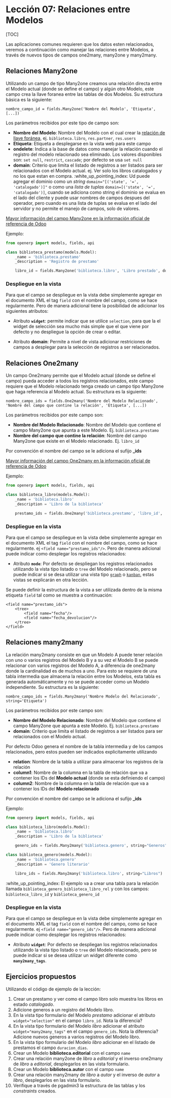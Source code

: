 Lección 07: Relaciones entre Modelos
====================================

[TOC]

Las aplicaciones comunes requieren que los datos esten relacionados, veremos a continuación como manejar las relaciones entre Modelos, a través de nuevos tipos de campos one2many, many2one y many2many.

Relaciones Many2one
-------------------

Utilizando un campo de tipo Many2one creamos una relación directa entre el Modelo actual (donde se define el campo) y algún otro Modelo, este campo crea la llave foranea entre las tablas de dos Modelos. Su estructura básica es la siguiente:

	nombre_campo_id = fields.Many2one('Nombre del Modelo', 'Etiqueta', [...])

Los parámetros recibidos por este tipo de campo son:

- **Nombre del Modelo**: Nombre del Modelo con el cual crear la [relación de llave foránea](http://www.postgresql.org/docs/9.4/static/tutorial-fk.html), ej. `biblioteca.libro`, `res.partner`, `res.users`
- **Etiqueta**: Etiqueta a desplegarse en la vista web para este campo
- **ondelete**: Indica a la base de datos como manejar la relación cuando el registro del modelo relacionado sea eliminado. Los valores disponibles son: `set null`, `restrict`, `cascade`; por defecto se usa `set null`
- **domain**: Criterio que limita el listado de registros a ser listados para ser relacionados con el Modelo actual. ej. Ver solo los libros catalogados y no los que estan en compra. :white_up_pointing_index: Ud puede agregar el dominio como un *string* `domain="[('state', '=', 'catalogado')]"` o como una *lista de tuplas* `domain=[('state', '=', 'catalogado')]`, cuando se adiciona como string el dominio se evalua en el lado del cliente y puede usar nombres de campos despues del operador, pero cuando es una lista de tuplas se evalua en el lado del servidor y no permite el manejo de campos, solo de valores.

[Mayor información del campo Many2one en la información oficial de referencia de Odoo](https://www.odoo.com/documentation/8.0/reference/orm.html#openerp.fields.Many2one)

Ejemplo:

```python
from openerp import models, fields, api

class biblioteca_prestamo(models.Model):
    _name = 'biblioteca.prestamo'
    _description = 'Registro de prestamo'

    libro_id = fields.Many2one('biblioteca.libro', 'Libro prestado', domain=[('state', '=', 'catalogado')])
```

### Despliegue en la vista

Para que el campo se despliegue en la vista debe simplemente agregar en el documento XML el tag `field` con el nombre del campo, como se hace regularmente. Pero de manera adicional tiene la posibilidad de adicionar los siguientes atributos:

- Atributo **`widget`**: permite indicar que se utilice `selection`, para que la el widget de selección sea mucho más simple que el que viene por defecto y no despliegue la opción de crear o editar.

- Atributo **domain**: Permite a nivel de vista adicionar restriciones de campos a desplegar para la selección de registros a ser relacionados.

Relaciones One2many
-------------------

Un campo One2many permite que el Modelo actual (donde se define el campo) pueda acceder a todos los registros relacionados, este campo requiere que el Modelo relacionado tenga creado un campo tipo Many2one que haga referencia al Modelo actual. Su estructura es la siguiente:

	nombre_campo_ids = fields.One2many('Nombre del Modelo Relacionado', 'Nombre del campo que contine la relación', 'Etiqueta', [...])

Los parámetros recibidos por este campo son:

- **Nombre del Modelo Relacionado**: Nombre del Modelo que contiene el campo Many2one que apunta a este Modelo. Ej. `biblioteca.prestamo`
- **Nombre del campo que contine la relación**: Nombre del campo Many2one que existe en el Modelo relacionado. Ej. `libro_id`

Por convención el nombre del campo se le adiciona el sufijo **_ids**

[Mayor información del campo One2many en la información oficial de referencia de Odoo](https://www.odoo.com/documentation/8.0/reference/orm.html#openerp.fields.One2many)

Ejemplo:

```python
from openerp import models, fields, api

class biblioteca_libro(models.Model):
    _name = 'biblioteca.libro'
    _description = 'Libro de la biblioteca'

    prestamo_ids = fields.One2many('biblioteca.prestamo', 'libro_id', 'Prestamos realizados')
```

### Despliegue en la vista

Para que el campo se despliegue en la vista debe simplemente agregar en el documento XML el tag `field` con el nombre del campo, como se hace regularmente. ej `<field name="prestamo_ids"/>`. Pero de manera adicional puede indicar como desplegar los registros relacionados:

- Atributo **`mode`**: Por defecto se despliegan los registros relacionados utilizando la vista tipo listado o `tree` del Modelo relacionado, pero se puede indicar si se desa utilizar una vista tipo [`graph`](https://www.odoo.com/documentation/8.0/reference/views.html#graphs) o [`kanban`](https://www.odoo.com/documentation/8.0/reference/views.html#kanban), estas vistas se explicarán en otra lección.

Se puede definir la estructura de la vista a ser utilizada dentro de la misma etiqueta `field` tal como se muestra a continuación:

    <field name="prestamo_ids">
        <tree>
            <field name="fecha"/>
            <field name="fecha_devolucion"/>
        </tree>
    </field>

Relaciones many2many
--------------------

La relación many2many consiste en que un Modelo A puede tener relación con uno o varios registros del Modelo B y a su vez el Modelo B se puede relacionar con varios registros del Modelo A, a diferencia de one2many donde la cardinalidad es de muchos a uno. Para esto se requiere de una tabla intermedia que almacena la relación entre los Modelos, esta tabla es generada automáticamente y no se puede acceder como un Modelo independiente. Su estructura es la siguiente:

	nombre_campo_ids = fields.Many2many('Nombre Modelo del Relacionado', string='Etiqueta')

Los parámetros recibidos por este campo son:

- **Nombre del Modelo Relacionado**: Nombre del Modelo que contiene el campo Many2one que apunta a este Modelo. Ej. `biblioteca.prestamo`
- **domain**: Criterio que limita el listado de registros a ser listados para ser relacionados con el Modelo actual.

Por defecto Odoo genera el nombre de la tabla intermedia y de los campos relacionados, pero estos pueden ser indicados explicitamente utilizando

- **relation**: Nombre de la tabla a utilizar para almacenar los registros de la relación
- **column1**: Nombre de la columna en la tabla de relación que va a contener los IDs del **Modelo actual** (donde se esta definiendo el campo)
- **column2**: Nombre de la columna en la tabla de relación que va a contener los IDs del **Modelo relacionado**

Por convención el nombre del campo se le adiciona el sufijo **_ids**

Ejemplo:

```python
from openerp import models, fields, api

class biblioteca_libro(models.Model):
    _name = 'biblioteca.libro'
    _description = 'Libro de la biblioteca'

    genero_ids = fields.Many2many('biblioteca.genero', string="Generos")

class biblioteca_genero(models.Model):
    _name = 'biblioteca.genero'
    _description = 'Genero literario'

    libro_ids = fields.Many2many('biblioteca.libro', string="Libros")

```

:white_up_pointing_index: El ejemplo va a crear una tabla para la relación llamada `biblioteca_genero_biblioteca_libro_rel` y con los campos: `biblioteca_libro_id` y `biblioteca_genero_id`

### Despliegue en la vista

Para que el campo se despliegue en la vista debe simplemente agregar en el documento XML el tag `field` con el nombre del campo, como se hace regularmente. ej `<field name="genero_ids"/>`. Pero de manera adicional puede indicar como desplegar los registros relacionados:

- Atributo **`widget`**: Por defecto se despliegan los registros relacionados utilizando la vista tipo listado o `tree` del Modelo relacionado, pero se puede indicar si se desea utilizar un widget diferente como **`many2many_tags`**.


Ejercicios propuestos
---------------------

Utilizando el código de ejemplo de la lección:

1. Crear un prestamo y ver como el campo libro solo muestra los libros en estado *catalogado*.
1. Adicione generos a un registro del Modelo libro.
1. En la vista tipo formulario del Modelo *prestamo* adicionar el atributo `widget="selection"` en el campo `libro_id`. Nota la diferencia?
1. En la vista tipo formulario del Modelo *libro* adicionar el atributo `widget="many2many_tags"` en el campo `genero_ids`. Nota la diferencia? Adicione nuevos generos a varios registros del Modelo libro.
1. En la vista tipo formulario del Modelo *libro* adicionar en el listado de prestamos el campo `duracion_dias`.
1. Crear un Modelo **biblioteca.editorial** con el campo `name`
1. Crear una relación many2one de *libro* a *editorial* y el inverso one2many de *libro* a *editorial*, desplegarlos en las vista formulario.
1. Crear un Modelo **biblioteca.autor** con el campo `name`
1. Crear una relación many2many de *libro* a *autor* y el inverso de *autor* a *libro*, desplegarlos en las vista formulario.
1. Verifique a través de pgadmin3 la estructura de las tablas y los *constraints* creados.

